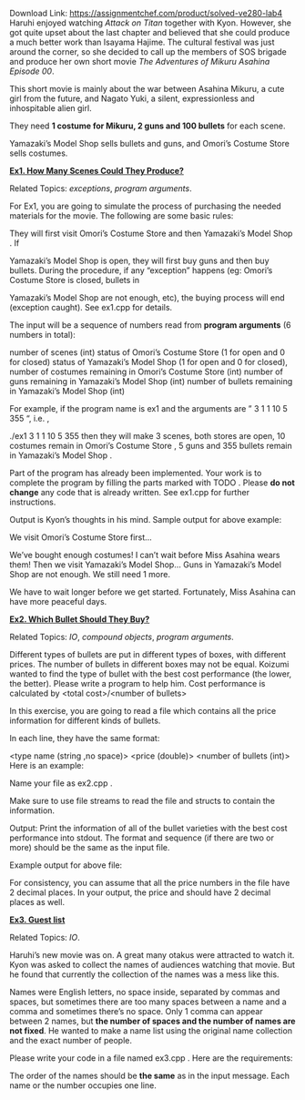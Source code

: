 Download Link: https://assignmentchef.com/product/solved-ve280-lab4
<br>
Haruhi enjoyed watching <em>Attack on Titan</em> together with Kyon. However, she got quite upset about the last chapter and believed that she could produce a much better work than Isayama Hajime. The cultural festival was just around the corner, so she decided to call up the members of SOS brigade and produce her own short movie <em>The Adventures of Mikuru Asahina Episode 00</em>.

This short movie is mainly about the war between Asahina Mikuru, a cute girl from the future, and Nagato Yuki, a silent, expressionless and inhospitable alien girl.

They need <strong>1 costume for Mikuru, 2 guns and 100 bullets</strong> for each scene.

Yamazaki’s Model Shop sells bullets and guns, and Omori’s Costume Store sells costumes.

<strong><u>Ex1. How Many Scenes Could They Produce?                                   </u></strong>

Related Topics: <em>exceptions</em>, <em>program arguments</em>.

For Ex1, you are going to simulate the process of purchasing the needed materials for the movie. The following are some basic rules:

They will first visit Omori’s Costume Store and then Yamazaki’s Model Shop . If

Yamazaki’s Model Shop is open, they will first buy guns and then buy bullets. During the procedure, if any “exception” happens (eg: Omori’s Costume Store is closed, bullets in

Yamazaki’s Model Shop are not enough, etc), the buying process will end (exception caught). See ex1.cpp for details.

The input will be a sequence of numbers read from <strong>program arguments</strong> (6 numbers in total):

number of scenes (int) status of Omori’s Costume Store (1 for open and 0 for closed) status of Yamazaki’s Model Shop (1 for open and 0 for closed), number of costumes remaining in Omori’s Costume Store (int) number of guns remaining in Yamazaki’s Model Shop (int) number of bullets remaining in Yamazaki’s Model Shop (int)

For example, if the program name is ex1 and the arguments are ” 3 1 1 10 5 355 “, i.e. ,

./ex1 3 1 1 10 5 355 then they will make 3 scenes, both stores are open, 10 costumes remain in Omori’s Costume Store , 5 guns and 355 bullets remain in Yamazaki’s Model Shop .

Part of the program has already been implemented. Your work is to complete the program by filling the parts marked with TODO . Please <strong>do not change</strong> any code that is already written. See ex1.cpp for further instructions.

Output is Kyon’s thoughts in his mind. Sample output for above example:

We visit Omori’s Costume Store first…

We’ve bought enough costumes! I can’t wait before Miss Asahina wears them! Then we visit Yamazaki’s Model Shop… Guns in Yamazaki’s Model Shop are not enough. We still need 1 more.

We have to wait longer before we get started. Fortunately, Miss Asahina can have more peaceful days.

<strong><u>Ex2. Which Bullet Should They Buy?                                                   </u></strong>

Related Topics: <em>IO</em>, <em>compound objects</em>, <em>program arguments</em>.

Different types of bullets are put in different types of boxes, with different prices. The number of bullets in different boxes may not be equal. Koizumi wanted to find the type of bullet with the best cost performance (the lower, the better). Please write a program to help him. Cost performance is calculated by &lt;total cost&gt;/&lt;number of bullets&gt;

In this exercise, you are going to read a file which contains all the price information for different kinds of bullets.

In each line, they have the same format:

&lt;type name (string ,no space)&gt; &lt;price (double)&gt; &lt;number of bullets (int)&gt; Here is an example:

Name your file as ex2.cpp .

Make sure to use file streams to read the file and structs to contain the information.

Output: Print the information of all of the bullet varieties with the best cost performance into stdout. The format and sequence (if there are two or more) should be the same as the input file.

Example output for above file:

For consistency, you can assume that all the price numbers in the file have 2 decimal places. In your output, the price and should have 2 decimal places as well.

<strong><u>Ex3. Guest list                                                                                            </u></strong>

Related Topics: <em>IO</em>.

Haruhi’s new movie was on. A great many otakus were attracted to watch it. Kyon was asked to collect the names of audiences watching that movie. But he found that currently the collection of the names was a mess like this.

Names were English letters, no space inside, separated by commas and spaces, but sometimes there are too many spaces between a name and a comma and sometimes there’s no space. Only 1 comma can appear between 2 names, but <strong>the number of spaces and the number of names are not fixed</strong>. He wanted to make a name list using the original name collection and the exact number of people.

Please write your code in a file named ex3.cpp . Here are the requirements:

The order of the names should be <strong>the same</strong> as in the input message. Each name or the number occupies one line.